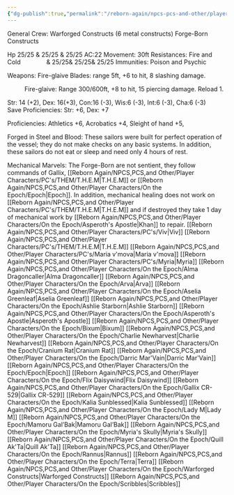 ```yaml
---
{"dg-publish":true,"permalink":"/reborn-again/npcs-pcs-and-other/player-characters/on-the-epoch/warforged-constructs/"}
---
```


General Crew: Warforged Constructs (6 metal constructs)
Forge-Born Constructs

Hp 25/25 & 25/25 & 25/25 AC:22 Movement: 30ft Resistances: Fire and Cold               & 25/25& 25/25& 25/25 Immunities: Poison and Psychic

Weapons: Fire-glaive Blades: range 5ft, +6 to hit, 8 slashing damage.

          Fire-glaive: Range 300/600ft, +8 to hit, 15 piercing damage. Reload 1.

Str: 14 (+2), Dex: 16(+3), Con:16 (-3), Wis:6 (-3), Int:6 (-3), Cha:6 (-3)         Save Proficiencies: Str: +6, Dex: +7

Proficiencies: Athletics +6, Acrobatics +4, Sleight of hand +5, 

  

Forged in Steel and Blood: These sailors were built for perfect operation of the vessel; they do not make checks on any basic systems. In addition, these sailors do not eat or sleep and need only 4 hours of rest.

  

Mechanical Marvels: The Forge-Born are not sentient, they follow commands of Gallix, [[Reborn Again/NPCS,PCS,and Other/Player Characters/PC's/THEM/T.H.E.M\|T.H.E.M]] or [[Reborn Again/NPCS,PCS,and Other/Player Characters/On the Epoch/Epoch\|Epoch]]. In addition, mechanical healing does not work on [[Reborn Again/NPCS,PCS,and Other/Player Characters/PC's/THEM/T.H.E.M\|T.H.E.M]] and if destroyed they take 1 day of mechanical work by [[Reborn Again/NPCS,PCS,and Other/Player Characters/On the Epoch/Asperoth's Apostle\|Khan]] to repair.
[[Reborn Again/NPCS,PCS,and Other/Player Characters/PC's/Viv\|Viv]]
[[Reborn Again/NPCS,PCS,and Other/Player Characters/PC's/THEM/T.H.E.M\|T.H.E.M]]
[[Reborn Again/NPCS,PCS,and Other/Player Characters/PC's/Maria v'mova\|Maria v'mova]]
[[Reborn Again/NPCS,PCS,and Other/Player Characters/PC's/Myria\|Myria]]
[[Reborn Again/NPCS,PCS,and Other/Player Characters/On the Epoch/Alma Dragoncaller\|Alma Dragoncaller]]
[[Reborn Again/NPCS,PCS,and Other/Player Characters/On the Epoch/Arva\|Arva]]
[[Reborn Again/NPCS,PCS,and Other/Player Characters/On the Epoch/Aselia Greenleaf\|Aselia Greenleaf]]
[[Reborn Again/NPCS,PCS,and Other/Player Characters/On the Epoch/Ashlie Starborn\|Ashlie Starborn]]
[[Reborn Again/NPCS,PCS,and Other/Player Characters/On the Epoch/Asperoth's Apostle\|Asperoth's Apostle]]
[[Reborn Again/NPCS,PCS,and Other/Player Characters/On the Epoch/Bixum\|Bixum]]
[[Reborn Again/NPCS,PCS,and Other/Player Characters/On the Epoch/Charlie Newharvest\|Charlie Newharvest]]
[[Reborn Again/NPCS,PCS,and Other/Player Characters/On the Epoch/Cranium Rat\|Cranium Rat]]
[[Reborn Again/NPCS,PCS,and Other/Player Characters/On the Epoch/Darric Mar'Vain\|Darric Mar'Vain]]
[[Reborn Again/NPCS,PCS,and Other/Player Characters/On the Epoch/Epoch\|Epoch]]
[[Reborn Again/NPCS,PCS,and Other/Player Characters/On the Epoch/Flix Daisywind\|Flix Daisywind]]
[[Reborn Again/NPCS,PCS,and Other/Player Characters/On the Epoch/Gallix CR-529\|Gallix CR-529]]
[[Reborn Again/NPCS,PCS,and Other/Player Characters/On the Epoch/Kalia Sunblessed\|Kalia Sunblessed]]
[[Reborn Again/NPCS,PCS,and Other/Player Characters/On the Epoch/Lady M\|Lady M]]
[[Reborn Again/NPCS,PCS,and Other/Player Characters/On the Epoch/Mamoru Gal’Bak\|Mamoru Gal’Bak]]
[[Reborn Again/NPCS,PCS,and Other/Player Characters/On the Epoch/Myria's Skully\|Myria's Skully]]
[[Reborn Again/NPCS,PCS,and Other/Player Characters/On the Epoch/Quill Ak'Ta\|Quill Ak'Ta]]
[[Reborn Again/NPCS,PCS,and Other/Player Characters/On the Epoch/Rannus\|Rannus]]
[[Reborn Again/NPCS,PCS,and Other/Player Characters/On the Epoch/Terra\|Terra]]
[[Reborn Again/NPCS,PCS,and Other/Player Characters/On the Epoch/Warforged Constructs\|Warforged Constructs]]
[[Reborn Again/NPCS,PCS,and Other/Player Characters/On the Epoch/Scribbles\|Scribbles]]
